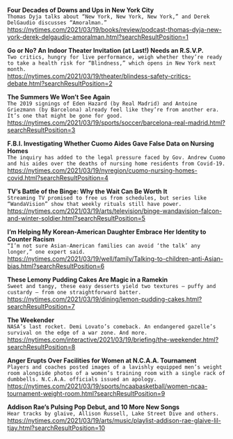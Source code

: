 **Four Decades of Downs and Ups in New York City**\
`Thomas Dyja talks about “New York, New York, New York,” and Derek DelGaudio discusses “Amoralman.”`\
https://nytimes.com/2021/03/19/books/review/podcast-thomas-dyja-new-york-derek-delgaudio-amoralman.html?searchResultPosition=1

**Go or No? An Indoor Theater Invitation (at Last!) Needs an R.S.V.P.**\
`Two critics, hungry for live performance, weigh whether they’re ready to take a health risk for “Blindness,” which opens in New York next month.`\
https://nytimes.com/2021/03/19/theater/blindess-safety-critics-debate.html?searchResultPosition=2

**The Summers We Won’t See Again**\
`The 2019 signings of Eden Hazard (by Real Madrid) and Antoine Griezmann (by Barcelona) already feel like they’re from another era. It’s one that might be gone for good.`\
https://nytimes.com/2021/03/19/sports/soccer/barcelona-real-madrid.html?searchResultPosition=3

**F.B.I. Investigating Whether Cuomo Aides Gave False Data on Nursing Homes**\
`The inquiry has added to the legal pressure faced by Gov. Andrew Cuomo and his aides over the deaths of nursing home residents from Covid-19.`\
https://nytimes.com/2021/03/19/nyregion/cuomo-nursing-homes-covid.html?searchResultPosition=4

**TV’s Battle of the Binge: Why the Wait Can Be Worth It**\
`Streaming TV promised to free us from schedules, but series like “WandaVision” show that weekly rituals still have power.`\
https://nytimes.com/2021/03/19/arts/television/binge-wandavision-falcon-and-winter-soldier.html?searchResultPosition=5

**I’m Helping My Korean-American Daughter Embrace Her Identity to Counter Racism**\
`“I’m not sure Asian-American families can avoid ‘the talk’ any longer,” one expert said.`\
https://nytimes.com/2021/03/19/well/family/Talking-to-children-anti-Asian-bias.html?searchResultPosition=6

**These Lemony Pudding Cakes Are Magic in a Ramekin**\
`Sweet and tangy, these easy desserts yield two textures — puffy and custardy — from one straightforward batter.`\
https://nytimes.com/2021/03/19/dining/lemon-pudding-cakes.html?searchResultPosition=7

**The Weekender**\
`NASA’s last rocket. Demi Lovato’s comeback. An endangered gazelle’s survival on the edge of a war zone. And more.`\
https://nytimes.com/interactive/2021/03/19/briefing/the-weekender.html?searchResultPosition=8

**Anger Erupts Over Facilities for Women at N.C.A.A. Tournament**\
`Players and coaches posted images of a lavishly equipped men’s weight room alongside photos of a women’s training room with a single rack of dumbbells. N.C.A.A. officials issued an apology.`\
https://nytimes.com/2021/03/19/sports/ncaabasketball/women-ncaa-tournament-weight-room.html?searchResultPosition=9

**Addison Rae’s Pulsing Pop Debut, and 10 More New Songs**\
`Hear tracks by glaive, Allison Russell, Lake Street Dive and others.`\
https://nytimes.com/2021/03/19/arts/music/playlist-addison-rae-glaive-lil-tjay.html?searchResultPosition=10

